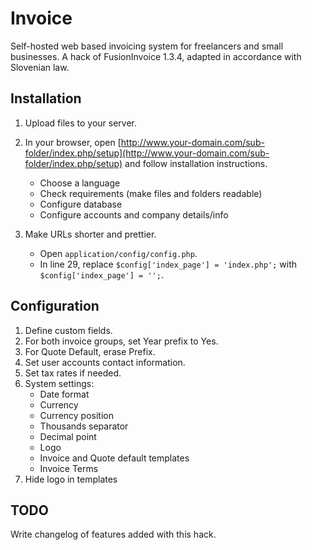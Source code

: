 Invoice
=======

Self-hosted web based invoicing system for freelancers and small businesses. A hack of FusionInvoice 1.3.4, adapted in accordance with Slovenian law.

Installation
------------

1. Upload files to your server.

2. In your browser, open [http://www.your-domain.com/sub-folder/index.php/setup](http://www.your-domain.com/sub-folder/index.php/setup) and follow installation instructions.
    * Choose a language
    * Check requirements (make files and folders readable)
    * Configure database
    * Configure accounts and company details/info

3. Make URLs shorter and prettier.
    * Open `application/config/config.php`.
    * In line 29, replace `$config['index_page'] = 'index.php';` with `$config['index_page'] = '';`.

Configuration
-------------

1. Define custom fields.
2. For both invoice groups, set Year prefix to Yes.
3. For Quote Default, erase Prefix.
4. Set user accounts contact information.
5. Set tax rates if needed.
6. System settings:
    * Date format
    * Currency
    * Currency position
    * Thousands separator
    * Decimal point
    * Logo
    * Invoice and Quote default templates
    * Invoice Terms
7. Hide logo in templates

TODO
----

Write changelog of features added with this hack.
